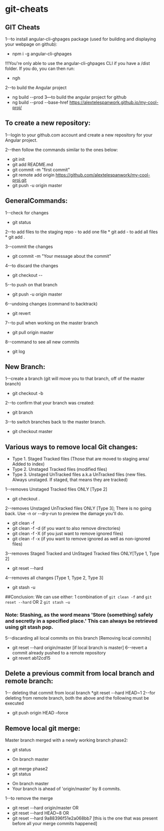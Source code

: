 # git-cheats
## GIT Cheats

1--to install angular-cli-ghpages package (used for building and displaying your webpage on github):
* npm i -g angular-cli-ghpages

!!!You're only able to use the angular-cli-ghpages CLI if you have a /dist folder. If you do, you can then run: 
* ngh  

2--to build the Angular project 
* ng build --prod 
3—to build the angular project for github  
* ng build --prod --base-href https://alextelespanwork.github.io/my-cool-proj/

## To create a new repository:
1--login to your github.com account and create a new repository for your Angular project.

2--then follow the commands similar to the ones below:
* git init
* git add README.md
* git commit -m "first commit"
* git remote add origin https://github.com/alextelespanwork/my-cool-proj.git
* git push -u origin master

## GeneralCommands:  
1--check for changes
* git status

2--to add files to the staging repo 
	- to add one file
	* git add <filename>
	- to add all files
	* git add . 

3--commit the changes
* git commit -m "Your message about the commit"

4--to discard the changes
* git checkout --<filename>

5--to push on that branch
* git push -u origin master

6--undoing changes (command to backtrack)
* git revert <hash code number> 

7--to pull when working on the master branch
* git pull origin master 

8--command to see all new commits
* git log

## New Branch:
1--create a branch (git will move you to that branch, off of the master branch)
* git checkout -b <my branch name>

2--to confirm that your branch was created:
* git branch

3--to switch branches back to the master branch. 
* git checkout master 

## Various ways to remove local Git changes:
- Type 1. Staged Tracked files (Those that are moved to staging area/ Added to index)
- Type 2. Unstaged Tracked files (modified files)
- Type 3. Unstaged UnTracked files a.k.a UnTracked files (new files. Always unstaged. If staged, that means they are tracked)

1--removes Unstaged Tracked files ONLY [Type 2]
* git checkout .

2--removes Unstaged UnTracked files ONLY [Type 3]; There is no going back. Use -n or --dry-run to preview the damage you'll do.
* git clean -f  
* git clean -f -d (if you want to also remove directories) 
* git clean -f -X (if you just want to remove ignored files)
* git clean -f -x (if you want to remove ignored as well as non-ignored files)

3--removes Staged Tracked and UnStaged Tracked files ONLY[Type 1, Type 2]
* git reset --hard 

4--removes all changes [Type 1, Type 2, Type 3]
* git stash -u 

##Conclusion:
We can use either:
1 combination of `git clean -f` and `git reset --hard` 
OR
2 `git stash –u`
### Note: Stashing, as the word means 'Store (something) safely and secretly in a specified place.' This can always be retrieved using git stash pop.

5--discarding all local commits on this branch [Removing local commits]
* git reset --hard origin/master [if local branch is master]
6--revert a commit already pushed to a remote repository
* git revert ab12cd15

## Delete a previous commit from local branch and remote branch:
1-- deleting that commit from local branch
*git reset --hard HEAD~1
2--for deleting from remote branch, both the above and the following must be executed
* git push origin HEAD –force

## Remove local git merge:
Master branch merged with a newly working branch phase2:
* git status
- On branch master
* git merge phase2
* git status
- On branch master
- Your branch is ahead of 'origin/master' by 8 commits.

1--to remove the merge
* git reset --hard origin/master
OR
* git reset --hard HEAD~8
OR 
* git reset --hard 9a88396f51e2a068bb7 [this is the one that was present before all your merge commits happened]
